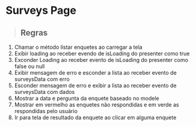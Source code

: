 # Surveys Page

> ## Regras
1. Chamar o método listar enquetes ao carregar a tela
2. Exibir loading ao receber evendo de isLoading do presenter como true
3. Exconder Loading ao receber evento de isLoading do presenter como false ou null
4. Exibir mensagem de erro e esconder a lista ao receber evento de surveysData com erro
5. Esconder mensagem de erro e exibir a lista ao receber evento de surveysData com dados
6. Mostrar a data e pergunta da enquete baseado no modele
7. Mostrar em vermelho as enquetes não respondidas e em verde as respondidas pelo usuário
8. Ir para tela de resultado da enquete ao clicar em alguma enquete